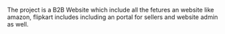 The project is a B2B Website which include all the fetures an website like amazon, flipkart includes including an portal for sellers and website admin as well. 

